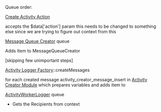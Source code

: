 Queue order:

[Create Activity Action](src/Plugin/ActivityAction/CreateActivityAction.php)

accepts the $data['action'] param
this needs to be changed to something else since we are trying to figure out context from this

[Message Queue Creator](../activity_logger/src/Plugin/QueueWorker/MessageQueueCreator.php) queue

Adds Item to MessageQueueCreator

[skipping few unimportant steps]

[Activity Logger Factory](../activity_logger/src/Service/ActivityLoggerFactory.php)::createMessages 

for each created message activity_creator_message_insert in [Activity Creator Module](../activity_creator/activity_creator.module) which prepares
variables and adds item to 

[ActivityWorkerLogger](../activity_creator/src/Plugin/QueueWorker/ActivityWorkerLogger.php) queue

- Gets the Recipients from context


